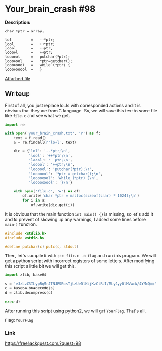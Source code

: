 # Your_brain_crash #98
**Description:**

```с
char *ptr = array;

lol         =   --*ptr; 
lool        =   ++*ptr; 
loool       =   --ptr; 
looool      =   ++ptr; 
loooool     =   putchar(*ptr); 
looooool    =   *ptr=getchar(); 
loooooool   =   while (*ptr) { 
looooooool  =   }
```

[Attached file](/FHQ/files/ppc/your_brain_crash.txt)

## Writeup

First of all, you just replace lo..ls with corresponded actions and it is obvious that they are from C language. So, we will save this text to some file like `file.c` and see what we get.

```python
import re

with open('your_brain_crash.txt', 'r') as f:
	text = f.read()
	a = re.findall(r'lo+l', text)

	dic = {'lol': '--*ptr;\n',
	       'lool': '++*ptr;\n',
	       'loool': '--ptr;\n',
	       'looool': '++ptr;\n',
	       'loooool': 'putchar(*ptr);\n',
	       'looooool': '*ptr = getchar();\n',
	       'loooooool': 'while (*ptr) {\n',
	       'looooooool': '}\n'}

	with open('file.c', 'w') as of:
		of.write('char *ptr = malloc(sizeof(char) * 1024);\n')
		for i in a:
		    of.write(dic.get(i))
```

It is obvious that the main function `int main() {}` is missing, so let's add it and to prevent of showing up any warnings, I added some lines before `main()` function. 

```c
#include <stdlib.h>
#include <stdio.h>

#define putchar(c) putc(c, stdout)
```

Then, let's compile it with `gcc file.c -o flag` and run this program. We will get a python script with incorrect registers of some letters. After modifying this script a little bit we will get this.

```python
import zlib, base64

s = "eJzLzC3ILypRqMrJTNJRSEosTjUzUeDlKijKzCtRUI/MLy1yy0lMVwcA/4YMuQ=="
c = base64.b64decode(s)
d = zlib.decompress(c)

exec(d)
```

After running this script using python2, we will get `YourFlag`. That's all.

Flag: `YourFlag`

### Link

https://freehackquest.com/?quest=98
